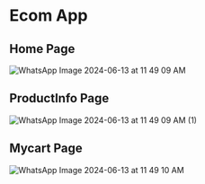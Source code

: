 # Ecom App

## Home Page
![WhatsApp Image 2024-06-13 at 11 49 09 AM](https://github.com/YuvarajPatil1304/ecom_app/assets/87464910/6dabef64-a8d6-49fc-8019-f121b2d175b0)

## ProductInfo Page
![WhatsApp Image 2024-06-13 at 11 49 09 AM (1)](https://github.com/YuvarajPatil1304/ecom_app/assets/87464910/48a1688a-4a7b-4f0d-9a18-61c68688302f)

## Mycart Page

![WhatsApp Image 2024-06-13 at 11 49 10 AM](https://github.com/YuvarajPatil1304/ecom_app/assets/87464910/7d9f7a0c-c7a2-413e-9a2b-526b95d5327f)
